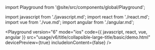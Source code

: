 import Playground from '@site/src/components/global/Playground';

import javascript from './javascript.md';
import react from './react.md';
import vue from './vue.md';
import angular from './angular.md';

<Playground
  version="6"
  mode="ios"
  code={{ javascript, react, vue, angular }}
  src="usage/v6/title/collapsible-large-title/basic/demo.html"
  devicePreview={true}
  includeIonContent={false}
/>
